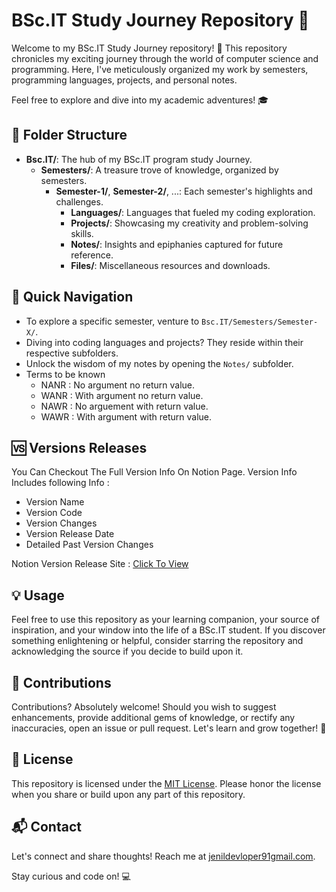 # BSc.IT Study Journey Repository 📘

Welcome to my BSc.IT Study Journey repository! 🚀 This repository chronicles my exciting journey through the world of computer science and programming. Here, I've meticulously organized my work by semesters, programming languages, projects, and personal notes.

Feel free to explore and dive into my academic adventures! 🎓

## 📁 Folder Structure

- **Bsc.IT/**: The hub of my BSc.IT program study Journey.
  - **Semesters/**: A treasure trove of knowledge, organized by semesters.
    - **Semester-1/**, **Semester-2/**, ...: Each semester's highlights and challenges.
      - **Languages/**: Languages that fueled my coding exploration.
      - **Projects/**: Showcasing my creativity and problem-solving skills.
      - **Notes/**: Insights and epiphanies captured for future reference.
      - **Files/**: Miscellaneous resources and downloads.

## 🚀 Quick Navigation

- To explore a specific semester, venture to `Bsc.IT/Semesters/Semester-X/`.
- Diving into coding languages and projects? They reside within their respective subfolders.
- Unlock the wisdom of my notes by opening the `Notes/` subfolder.
- Terms to be known
  - NANR : No argument no return value.
  - WANR : With argument no return value.
  - NAWR : No arguement with return value.
  - WAWR : With argument with return value.

## 🆚 Versions Releases

You Can Checkout The Full Version Info On Notion Page. Version Info Includes following Info :

- Version Name
- Version Code
- Version Changes
- Version Release Date
- Detailed Past Version Changes

Notion Version Release Site : [Click To View](https://decorous-boar-5cd.notion.site/Version-Releases-Bsc-Information-Technology-ec34a1a540e14da7b6ef3ddcc8079a40?pvs=4)

## 💡 Usage

Feel free to use this repository as your learning companion, your source of inspiration, and your window into the life of a BSc.IT student. If you discover something enlightening or helpful, consider starring the repository and acknowledging the source if you decide to build upon it.

## 🤝 Contributions

Contributions? Absolutely welcome! Should you wish to suggest enhancements, provide additional gems of knowledge, or rectify any inaccuracies, open an issue or pull request. Let's learn and grow together! 🌱

## 📜 License

This repository is licensed under the [MIT License](LICENSE). Please honor the license when you share or build upon any part of this repository.

## 📬 Contact

Let's connect and share thoughts! Reach me at [jenildevloper91gmail.com](mailto:jenildevloper91gmail.com).

Stay curious and code on! 💻
